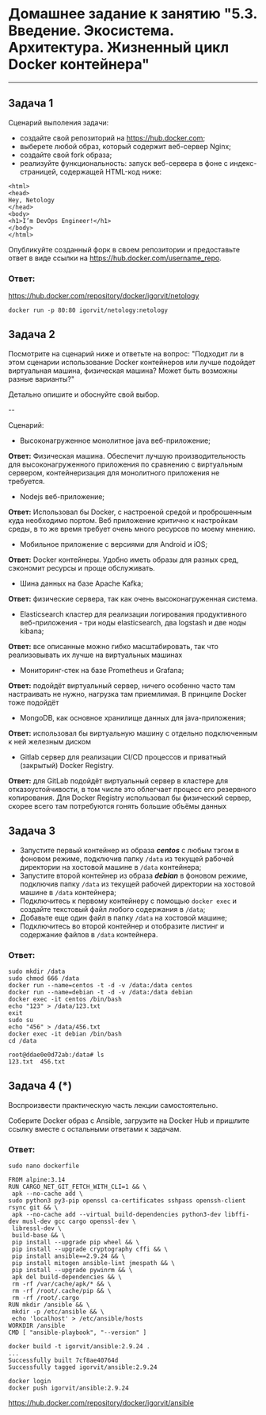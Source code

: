 
# Домашнее задание к занятию "5.3. Введение. Экосистема. Архитектура. Жизненный цикл Docker контейнера"

---

## Задача 1

Сценарий выполения задачи:

- создайте свой репозиторий на https://hub.docker.com;
- выберете любой образ, который содержит веб-сервер Nginx;
- создайте свой fork образа;
- реализуйте функциональность:
запуск веб-сервера в фоне с индекс-страницей, содержащей HTML-код ниже:
```
<html>
<head>
Hey, Netology
</head>
<body>
<h1>I’m DevOps Engineer!</h1>
</body>
</html>
```
Опубликуйте созданный форк в своем репозитории и предоставьте ответ в виде ссылки на https://hub.docker.com/username_repo.

### **Ответ:**
https://hub.docker.com/repository/docker/igorvit/netology
```
docker run -p 80:80 igorvit/netology:netology
```

## Задача 2

Посмотрите на сценарий ниже и ответьте на вопрос:
"Подходит ли в этом сценарии использование Docker контейнеров или лучше подойдет виртуальная машина, физическая машина? Может быть возможны разные варианты?"

Детально опишите и обоснуйте свой выбор.

--

Сценарий:

- Высоконагруженное монолитное java веб-приложение;

**Ответ:** Физическая машина. Обеспечит лучшую производительность для высоконагруженного приложения по сравнению с виртуальным сервером, контейнеризация для монолитного приложения не требуется.

- Nodejs веб-приложение;

**Ответ:** Использовал бы Docker, с настроеной средой и проброшенным куда необходимо портом. Веб приложение критично к настройкам среды, в то же время требует очень много ресурсов по моему мнению.

- Мобильное приложение c версиями для Android и iOS;

**Ответ:** Docker контейнеры. Удобно иметь образы для разных сред, сэкономит ресурсы и проще обслуживать.

- Шина данных на базе Apache Kafka;

**Ответ:** физические сервера, так как очень высоконагруженная система.

- Elasticsearch кластер для реализации логирования продуктивного веб-приложения - три ноды elasticsearch, два logstash и две ноды kibana;

**Ответ:** все описанные можно гибко масштабировать, так что реализовывать их лучше на виртуальных машинах

- Мониторинг-стек на базе Prometheus и Grafana;

**Ответ:** подойдёт виртуальный сервер, ничего особенно часто там настраивать не нужно, нагрузка там приемлимая. В принципе Docker тоже подойдёт

- MongoDB, как основное хранилище данных для java-приложения;

**Ответ:** использовал бы виртуальную машину с отдельно подключенным к ней железным диском

- Gitlab сервер для реализации CI/CD процессов и приватный (закрытый) Docker Registry.

**Ответ:** для GitLab подойдёт виртуальный сервер в кластере для отказоустойчивости, в том числе это облегчает процесс его резервного копирования. Для Docker Registry использовал бы физический сервер, скорее всего там потребуются гонять большие объёмы данных

## Задача 3

- Запустите первый контейнер из образа ***centos*** c любым тэгом в фоновом режиме, подключив папку ```/data``` из текущей рабочей директории на хостовой машине в ```/data``` контейнера;
- Запустите второй контейнер из образа ***debian*** в фоновом режиме, подключив папку ```/data``` из текущей рабочей директории на хостовой машине в ```/data``` контейнера;
- Подключитесь к первому контейнеру с помощью ```docker exec``` и создайте текстовый файл любого содержания в ```/data```;
- Добавьте еще один файл в папку ```/data``` на хостовой машине;
- Подключитесь во второй контейнер и отобразите листинг и содержание файлов в ```/data``` контейнера.


### Ответ:
```
sudo mkdir /data
sudo chmod 666 /data
docker run --name=centos -t -d -v /data:/data centos
docker run --name=debian -t -d -v /data:/data debian
docker exec -it centos /bin/bash
echo "123" > /data/123.txt
exit
sudo su
echo "456" > /data/456.txt
docker exec -it debian /bin/bash
cd /data
```
```
root@ddae0e0d72ab:/data# ls
123.txt  456.txt
```

## Задача 4 (*)

Воспроизвести практическую часть лекции самостоятельно.

Соберите Docker образ с Ansible, загрузите на Docker Hub и пришлите ссылку вместе с остальными ответами к задачам.
### Ответ:
```
sudo nano dockerfile
```
```
FROM alpine:3.14
RUN CARGO_NET_GIT_FETCH_WITH_CLI=1 && \
 apk --no-cache add \
sudo python3 py3-pip openssl ca-certificates sshpass openssh-client rsync git && \
 apk --no-cache add --virtual build-dependencies python3-dev libffi-dev musl-dev gcc cargo openssl-dev \
 libressl-dev \
 build-base && \
 pip install --upgrade pip wheel && \
 pip install --upgrade cryptography cffi && \
 pip install ansible==2.9.24 && \
 pip install mitogen ansible-lint jmespath && \
 pip install --upgrade pywinrm && \
 apk del build-dependencies && \
 rm -rf /var/cache/apk/* && \
 rm -rf /root/.cache/pip && \
 rm -rf /root/.cargo
RUN mkdir /ansible && \
 mkdir -p /etc/ansible && \
 echo 'localhost' > /etc/ansible/hosts
WORKDIR /ansible
CMD [ "ansible-playbook", "--version" ]
```

```
docker build -t igorvit/ansible:2.9.24 .
...
Successfully built 7cf8ae40764d
Successfully tagged igorvit/ansible:2.9.24
```
```
docker login
docker push igorvit/ansible:2.9.24
```

https://hub.docker.com/repository/docker/igorvit/ansible

